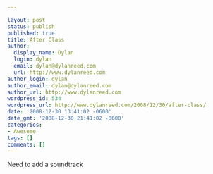```yaml
---

layout: post
status: publish
published: true
title: After Class
author:
  display_name: Dylan
  login: dylan
  email: dylan@dylanreed.com
  url: http://www.dylanreed.com
author_login: dylan
author_email: dylan@dylanreed.com
author_url: http://www.dylanreed.com
wordpress_id: 534
wordpress_url: http://www.dylanreed.com/2008/12/30/after-class/
date: '2008-12-30 13:41:02 -0600'
date_gmt: '2008-12-30 21:41:02 -0600'
categories:
- Awesome
tags: []
comments: []
---
```


  
Need to add a soundtrack
